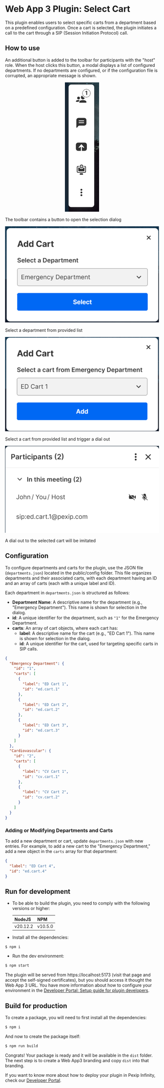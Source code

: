 # Web App 3 Plugin: Select Cart

This plugin enables users to select specific carts from a department based on a
predefined configuration. Once a cart is selected, the plugin initiates a call
to the cart through a SIP (Session Initiation Protocol) call.

## How to use

An additional button is added to the toolbar for participants with the "host"
role. When the host clicks this button, a modal displays a list of configured
departments. If no departments are configured, or if the configuration file is
corrupted, an appropriate message is shown.

<div align='center'>

![add cart video button](./docs/images/toolbar.png)

</div>

The toolbar contains a button to open the selection dialog

<div align='center'>

![select department](./docs/images/department_selection.png)

</div>

Select a department from provided list

<div align='center'>

![select cart](./docs/images/cart_selection.png)

</div>

Select a cart from provided list and trigger a dial out

<div align='center'>

![dial out](./docs/images/dial_out.png)

</div>

A dial out to the selected cart will be imitated

## Configuration

To configure departments and carts for the plugin, use the JSON file
(`departments.json`) located in the public/config folder. This file organizes
departments and their associated carts, with each department having an ID and an
array of carts (each with a unique label and ID).

Each department in `departments.json` is structured as follows:

- **Department Name**: A descriptive name for the department (e.g., "Emergency
  Department"). This name is shown for selection in the dialog.
- **id**: A unique identifier for the department, such as `"1"` for the
  Emergency Department.
- **carts**: An array of cart objects, where each cart has:
  - **label**: A descriptive name for the cart (e.g., "ED Cart 1"). This name is shown for selection in the dialog.
  - **id**: A unique identifier for the cart, used for targeting specific carts in SIP calls.


```json
{
  "Emergency Department": {
    "id": "1",
    "carts": [
      {
        "label": "ED Cart 1",
        "id": "ed.cart.1"
      },
      {
        "label": "ED Cart 2",
        "id": "ed.cart.2"
      },
      {
        "label": "ED Cart 3",
        "id": "ed.cart.3"
      }
    ]
  },
  "Cardiovascular": {
    "id": "2",
    "carts": [
      {
        "label": "CV Cart 1",
        "id": "cv.cart.1"
      },
      {
        "label": "CV Cart 2",
        "id": "cv.cart.2"
      }
    ]
  }
}
```
### Adding or Modifying Departments and Carts

To add a new department or cart, update `departments.json` with new entries. For example, to add a new cart to the "Emergency Department," add a new object in the `carts` array for that department:

```json
{
  "label": "ED Cart 4",
  "id": "ed.cart.4"
}
```

## Run for development

- To be able to build the plugin, you need to comply with the following versions
  or higher:

  | NodeJS   | NPM     |
  | -------- | ------- |
  | v20.12.2 | v10.5.0 |

- Install all the dependencies:

```bash
$ npm i
```

- Run the dev environment:

```bash
$ npm start
```

The plugin will be served from https://localhost:5173 (visit that page and
accept the self-signed certificates), but you should access it thought the Web
App 3 URL. You have more information about how to configure your environment in
the
[Developer Portal: Setup guide for plugin developers](https://developer.pexip.com/docs/plugins/webapp-3/setup-guide-for-plugin-developers).

## Build for production

To create a package, you will need to first install all the dependencies:

```bash
$ npm i
```

And now to create the package itself:

```bash
$ npm run build
```

Congrats! Your package is ready and it will be available in the `dist` folder.
The next step is to create a Web App3 branding and copy `dist` into that
branding.

If you want to know more about how to deploy your plugin in Pexip Infinity,
check our [Developer Portal](https://developer.pexip.com).
